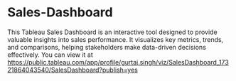 # Sales-Dashboard
This Tableau Sales Dashboard is an interactive tool designed to provide valuable insights into sales performance. It visualizes key metrics, trends, and comparisons, helping stakeholders make data-driven decisions effectively. You can view it at https://public.tableau.com/app/profile/gurtaj.singh/viz/SalesDashboard_17321864043540/SalesDashboard?publish=yes
